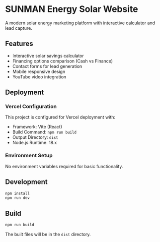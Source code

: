 # SUNMAN Energy Solar Website

A modern solar energy marketing platform with interactive calculator and lead capture.

## Features
- Interactive solar savings calculator
- Financing options comparison (Cash vs Finance)
- Contact forms for lead generation
- Mobile responsive design
- YouTube video integration

## Deployment

### Vercel Configuration
This project is configured for Vercel deployment with:
- Framework: Vite (React)
- Build Command: `npm run build`
- Output Directory: `dist`
- Node.js Runtime: 18.x

### Environment Setup
No environment variables required for basic functionality.

## Development
```bash
npm install
npm run dev
```

## Build
```bash
npm run build
```

The built files will be in the `dist` directory.